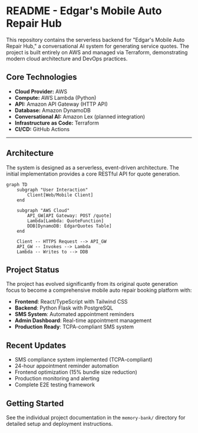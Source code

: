 # README - Edgar's Mobile Auto Repair Hub

This repository contains the serverless backend for "Edgar's Mobile Auto Repair Hub," a conversational AI system for generating service quotes. The project is built entirely on AWS and managed via Terraform, demonstrating modern cloud architecture and DevOps practices.

## Core Technologies

-   **Cloud Provider:** AWS
-   **Compute:** AWS Lambda (Python)
-   **API:** Amazon API Gateway (HTTP API)
-   **Database:** Amazon DynamoDB
-   **Conversational AI:** Amazon Lex (planned integration)
-   **Infrastructure as Code:** Terraform
-   **CI/CD:** GitHub Actions

---

## Architecture

The system is designed as a serverless, event-driven architecture. The initial implementation provides a core RESTful API for quote generation.

```mermaid
graph TD
    subgraph "User Interaction"
        Client[Web/Mobile Client]
    end

    subgraph "AWS Cloud"
        API_GW[API Gateway: POST /quote]
        Lambda[Lambda: QuoteFunction]
        DDB[DynamoDB: EdgarQuotes Table]
    end

    Client -- HTTPS Request --> API_GW
    API_GW -- Invokes --> Lambda
    Lambda -- Writes to --> DDB
```

## Project Status

The project has evolved significantly from its original quote generation focus to become a comprehensive mobile auto repair booking platform with:

- **Frontend**: React/TypeScript with Tailwind CSS
- **Backend**: Python Flask with PostgreSQL
- **SMS System**: Automated appointment reminders
- **Admin Dashboard**: Real-time appointment management
- **Production Ready**: TCPA-compliant SMS system

## Recent Updates

- SMS compliance system implemented (TCPA-compliant)
- 24-hour appointment reminder automation
- Frontend optimization (15% bundle size reduction)
- Production monitoring and alerting
- Complete E2E testing framework

## Getting Started

See the individual project documentation in the `memory-bank/` directory for detailed setup and deployment instructions.
